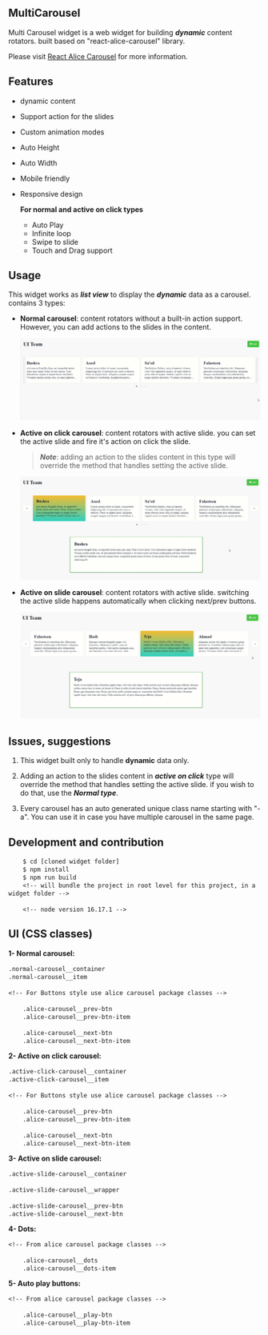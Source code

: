 ## MultiCarousel

Multi Carousel widget is a web widget for building ***dynamic*** content rotators. built based on "react-alice-carousel" library.

Please visit [React Alice Carousel](https://www.npmjs.com/package/react-alice-carousel) for more information.

## Features

* dynamic content
* Support action for the slides
* Custom animation modes
* Auto Height
* Auto Width
* Mobile friendly
* Responsive design

    **For normal and active on click types**
    * Auto Play
    * Infinite loop
    * Swipe to slide
    * Touch and Drag support

## Usage

This widget works as ***list view*** to display the ***dynamic*** data as a carousel. contains 3 types:

* **Normal carousel**: content rotators without a built-in action support. However, you can add actions to the slides in the content.

    ![normal](./assets/normal.gif)
  
* **Active on click carousel**: content rotators with active slide. you can set the active slide and fire it's action on click the slide.
    > ***Note***: adding an action to the slides content in this type will override the method that handles setting the active slide.

    ![active-click](./assets/active-click.gif)

* **Active on slide carousel**: content rotators with active slide. switching the active slide happens automatically when clicking next/prev buttons.

    ![active-slide](./assets/active-slide.gif)

## Issues, suggestions
1. This widget built only to handle **dynamic** data only.
 
2. Adding an action to the slides content in ***active on click*** type will override the method that handles setting the active slide. if you wish to do that, use the ***Normal type***.
 
3. Every carousel has an auto generated unique class name starting with "-a". You can use it in case you have multiple carousel in the same page.

## Development and contribution

```
    $ cd [cloned widget folder]
    $ npm install
    $ npm run build
    <!-- will bundle the project in root level for this project, in a widget folder -->

    <!-- node version 16.17.1 -->
```

## UI (CSS classes)


**1- Normal carousel:**
```
.normal-carousel__container
.normal-carousel__item

<!-- For Buttons style use alice carousel package classes -->

    .alice-carousel__prev-btn
    .alice-carousel__prev-btn-item

    .alice-carousel__next-btn
    .alice-carousel__next-btn-item
```
**2- Active on click carousel:**
```
.active-click-carousel__container
.active-click-carousel__item

<!-- For Buttons style use alice carousel package classes -->

    .alice-carousel__prev-btn
    .alice-carousel__prev-btn-item

    .alice-carousel__next-btn
    .alice-carousel__next-btn-item
```
**3- Active on slide carousel:**
```
.active-slide-carousel__container

.active-slide-carousel__wrapper

.active-slide-carousel__prev-btn
.active-slide-carousel__next-btn
```
**4- Dots:**
```
<!-- From alice carousel package classes -->

    .alice-carousel__dots
    .alice-carousel__dots-item
```
**5- Auto play buttons:**
```
<!-- From alice carousel package classes -->

    .alice-carousel__play-btn
    .alice-carousel__play-btn-item
```